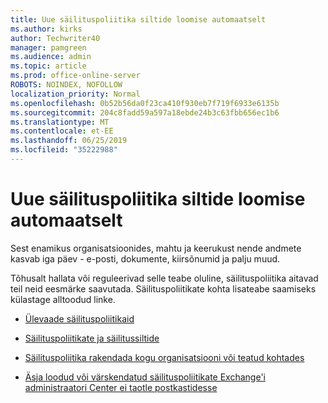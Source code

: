 ```yaml
---
title: Uue säilituspoliitika siltide loomise automaatselt
ms.author: kirks
author: Techwriter40
manager: pamgreen
ms.audience: admin
ms.topic: article
ms.prod: office-online-server
ROBOTS: NOINDEX, NOFOLLOW
localization_priority: Normal
ms.openlocfilehash: 0b52b56da0f23ca410f930eb7f719f6933e6135b
ms.sourcegitcommit: 204c8fadd59a597a18ebde24b3c63fbb656ec1b6
ms.translationtype: MT
ms.contentlocale: et-EE
ms.lasthandoff: 06/25/2019
ms.locfileid: "35222988"
---
```

# <a name="new-retention-labels-created-automatically"></a>Uue säilituspoliitika siltide loomise automaatselt

Sest enamikus organisatsioonides, mahtu ja keerukust nende andmete kasvab iga päev - e-posti, dokumente, kiirsõnumid ja palju muud.

Tõhusalt hallata või reguleerivad selle teabe oluline, säilituspoliitika aitavad teil neid eesmärke saavutada. Säilituspoliitikate kohta lisateabe saamiseks külastage alltoodud linke.

- [Ülevaade säilituspoliitikaid](https://docs.microsoft.com/office365/securitycompliance/retention-policies)

- [Säilituspoliitikate ja säilitussiltide](https://docs.microsoft.com/exchange/security-and-compliance/messaging-records-management/retention-tags-and-policies)

- [Säilituspoliitika rakendada kogu organisatsiooni või teatud kohtades](https://docs.microsoft.com/office365/securitycompliance/retention-policies#applying-a-retention-policy-to-an-entire-organization-or-specific-locations)

- [Äsja loodud või värskendatud säilituspoliitikate Exchange'i administraatori Center ei taotle postkastidesse](https://docs.microsoft.com/alchemyinsights/retention-policies-in-exchange-admin-center-not-working)


